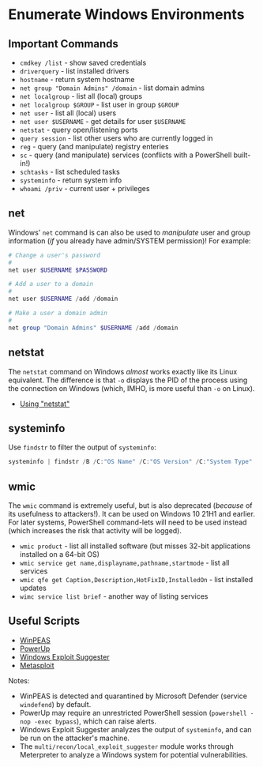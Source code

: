 # Enumerate Windows Environments

## Important Commands

* `cmdkey /list` - show saved credentials
* `driverquery` - list installed drivers
* `hostname` - return system hostname
* `net group "Domain Admins" /domain` - list domain admins
* `net localgroup` - list all (local) groups
* `net localgroup $GROUP` - list user in group `$GROUP`
* `net user` - list all (local) users
* `net user $USERNAME` - get details for user `$USERNAME`
* `netstat` - query open/listening ports
* `query session` - list other users who are currently logged in
* `reg` - query (and manipulate) registry enteries
* `sc` - query (and manipulate) services (conflicts with a PowerShell built-in!)
* `schtasks` - list scheduled tasks
* `systeminfo` - return system info
* `whoami /priv` - current user + privileges

## net

Windows' `net` command is can also be used to *manipulate* user and group information (*if* you already have admin/SYSTEM permission)! For example:

```powershell
# Change a user's password
#
net user $USERNAME $PASSWORD

# Add a user to a domain
#
net user $USERNAME /add /domain

# Make a user a domain admin
#
net group "Domain Admins" $USERNAME /add /domain
```

## netstat

The `netstat` command on Windows *almost* works exactly like its Linux equivalent. The difference is that `-o` displays the PID of the process using the connection on Windows (which, IMHO, is more useful than `-o` on Linux).

* [Using "netstat"](./Using%20%22netstat%22.md)

## systeminfo

Use `findstr` to filter the output of `systeminfo`:

```powershell
systeminfo | findstr /B /C:"OS Name" /C:"OS Version" /C:"System Type"
```

## wmic

The `wmic` command is extremely useful, but is also deprecated (*because* of its usefulness to attackers!). It can be used on Windows 10 21H1 and earlier. For later systems, PowerShell command-lets will need to be used instead (which increases the risk that activity will be logged).

* `wmic product` - list all installed software (but misses 32-bit applications installed on a 64-bit OS)
* `wmic service get name,displayname,pathname,startmode` - list all services
* `wmic qfe get Caption,Description,HotFixID,InstalledOn` - list installed updates
* `wimc service list brief` - another way of listing services

## Useful Scripts

* [WinPEAS](https://github.com/carlospolop/PEASS-ng/tree/master/winPEAS)
* [PowerUp](https://github.com/PowerShellMafia/PowerSploit/tree/master/Privesc)
* [Windows Exploit Suggester](https://github.com/AonCyberLabs/Windows-Exploit-Suggester)
* [Metasploit](./Using%20Metasploit.md)

Notes:

* WinPEAS is detected and quarantined by Microsoft Defender (service `windefend`) by default.
* PowerUp may require an unrestricted PowerShell session (`powershell -nop -exec bypass`), which can raise alerts.
* Windows Exploit Suggester analyzes the output of `systeminfo`, and can be run on the attacker's machine.
* The `multi/recon/local_exploit_suggester` module works through Meterpreter to analyze a Windows system for potential vulnerabilities.
